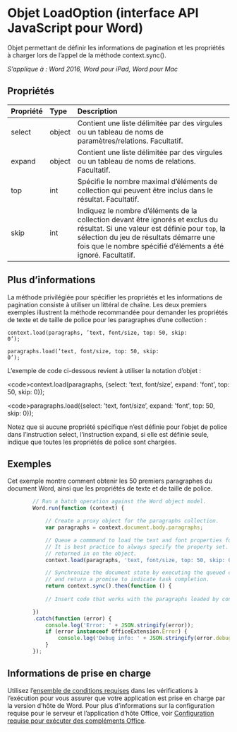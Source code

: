 # Objet LoadOption (interface API JavaScript pour Word)

Objet permettant de définir les informations de pagination et les propriétés à charger lors de l’appel de la méthode context.sync(). 

_S’applique à : Word 2016, Word pour iPad, Word pour Mac_

## Propriétés
| Propriété   | Type|Description|
|:---------------|:--------|:----------|
|select|object|Contient une liste délimitée par des virgules ou un tableau de noms de paramètres/relations. Facultatif.|
|expand|object|Contient une liste délimitée par des virgules ou un tableau de noms de relations. Facultatif.|
|top|int| Spécifie le nombre maximal d’éléments de collection qui peuvent être inclus dans le résultat. Facultatif.|
|skip|int|Indiquez le nombre d’éléments de la collection devant être ignorés et exclus du résultat. Si une valeur est définie pour `top`, la sélection du jeu de résultats démarre une fois que le nombre spécifié d’éléments a été ignoré. Facultatif.|

## Plus d’informations

La méthode privilégiée pour spécifier les propriétés et les informations de pagination consiste à utiliser un littéral de chaîne. Les deux premiers exemples illustrent la méthode recommandée pour demander les propriétés de texte et de taille de police pour les paragraphes d’une collection :

<code>context.load(paragraphs, ’text, font/size, top: 50, skip: 0’);</code>

<code>paragraphs.load(’text, font/size, top: 50, skip: 0’);</code>

L’exemple de code ci-dessous revient à utiliser la notation d’objet :

&lt;code&gt;context.load(paragraphs, {select: ’text, font/size’,
                                expand: 'font',
                                top: 50,
                                skip: 0});</code>
                                
&lt;code&gt;paragraphs.load({select: ’text, font/size’,
                       expand: 'font',
                       top: 50,
                       skip: 0});</code>

Notez que si aucune propriété spécifique n’est définie pour l’objet de police dans l’instruction select, l’instruction expand, si elle est définie seule, indique que toutes les propriétés de police sont chargées. 

## Exemples

Cet exemple montre comment obtenir les 50 premiers paragraphes du document Word, ainsi que les propriétés de texte et de taille de police.

```js
        // Run a batch operation against the Word object model.
        Word.run(function (context) {

            // Create a proxy object for the paragraphs collection.
            var paragraphs = context.document.body.paragraphs;

            // Queue a commmand to load the text and font properties for the top 50 paragraphs.
            // It is best practice to always specify the property set. Otherwise, all properties are
            // returned in on the object. 
            context.load(paragraphs, 'text, font/size, top: 50, skip: 0');

            // Synchronize the document state by executing the queued commands, 
            // and return a promise to indicate task completion.
            return context.sync().then(function () {
            
            // Insert code that works with the paragraphs loaded by context.load().

        })
        .catch(function (error) {
            console.log('Error: ' + JSON.stringify(error));
            if (error instanceof OfficeExtension.Error) {
                console.log('Debug info: ' + JSON.stringify(error.debugInfo));
            }
        });

```

## Informations de prise en charge

Utilisez l’[ensemble de conditions requises](https://msdn.microsoft.com/EN-US/library/office/mt590206.aspx) dans les vérifications à l’exécution pour vous assurer que votre application est prise en charge par la version d’hôte de Word. Pour plus d’informations sur la configuration requise pour le serveur et l’application d’hôte Office, voir [Configuration requise pour exécuter des compléments Office](https://msdn.microsoft.com/EN-US/library/office/dn833104.aspx). 
